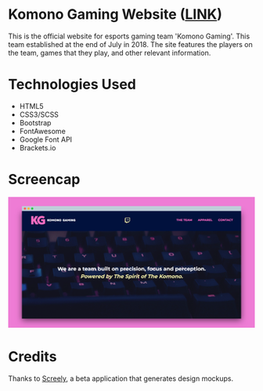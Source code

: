 # Komono Gaming Website (<a href="http://www.komonogaming.ga" target="_blank">LINK</a>)

This is the official website for esports gaming team 'Komono Gaming'. This team established at the end of July in 2018. The site features the players on the team, games that they play, and other relevant information.

# Technologies Used

<ul>
  <li>HTML5</li>
  <li>CSS3/SCSS</li>
  <li>Bootstrap</li>
  <li>FontAwesome</li>
  <li>Google Font API</li>
  <li>Brackets.io</li>
</ul>

# Screencap

<img src="screencap.png">

# Credits

Thanks to <a href="https://www.screely.com/">Screely</a>, a beta application that generates design mockups.



